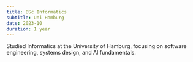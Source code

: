 ```yaml
---
title: BSc Informatics
subtitle: Uni Hamburg
date: 2023-10
duration: 1 year
---
```


Studied Informatics at the University of Hamburg, focusing on software engineering, systems design, and AI fundamentals.